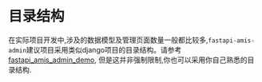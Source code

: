 # 目录结构

在实际项目开发中,涉及的数据模型及管理页面数量一般都比较多,`fastapi-amis-admin`建议项目采用类似django项目的目录结构。请参考[fastapi_amis_admin_demo](https://github.com/amisadmin/fastapi_amis_admin_demo), 但是这并非强制限制,你也可以采用你自己熟悉的目录结构.